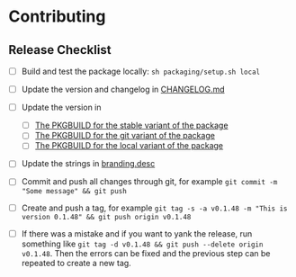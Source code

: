 # Contributing

## Release Checklist

- [ ] Build and test the package locally: `sh packaging/setup.sh local`

- [ ] Update the version and changelog in [CHANGELOG.md](CHANGELOG.md)

- [ ] Update the version in 
  - [ ] [The PKGBUILD for the stable variant of the package](packaging/calamares-configuration/PKGBUILD)
  - [ ] [The PKGBUILD for the git variant of the package](packaging/calamares-configuration-git/PKGBUILD)
  - [ ] [The PKGBUILD for the local variant of the package](packaging/calamares-configuration-local/PKGBUILD)

- [ ] Update the strings in [branding.desc](etc/calamares/branding/rebornos/branding.desc)

- [ ] Commit and push all changes through git, for example `git commit -m "Some message" && git push`

- [ ] Create and push a tag, for example `git tag -s -a v0.1.48 -m "This is version 0.1.48" && git push origin v0.1.48`
- [ ] If there was a mistake and if you want to yank the release, run something like `git tag -d v0.1.48 && git push --delete origin v0.1.48`. Then the errors can be fixed and the previous step can be repeated to create a new tag.